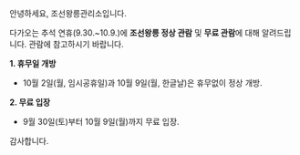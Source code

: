 안녕하세요, 조선왕릉관리소입니다.

다가오는 추석 연휴(9.30.~10.9.)에 **조선왕릉 정상 관람** 및 **무료 관람**에 대해 알려드립니다. 관람에 참고하시기 바랍니다.

**1. 휴무일 개방**
- 10월 2일(월, 임시공휴일)과 10월 9일(월, 한글날)은 휴무없이 정상 개방.

**2. 무료 입장**
- 9월 30일(토)부터 10월 9일(월)까지 무료 입장.

감사합니다.